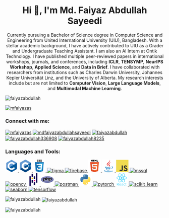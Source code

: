 <h1 align="center">Hi 👋, I'm Md. Faiyaz Abdullah Sayeedi</h1>
<p align="center">Currently pursuing a Bachelor of Science degree in Computer Science and Engineering from United International University (UIU), Bangladesh. With a stellar academic background, I have actively contributed to UIU as a Grader and Undergraduate Teaching Assistant. I am also an AI Intern at Ontik Technology. I have published multiple peer-reviewed papers in international workshops, journals, and conferences, including <strong>ICLR</strong>, <strong>TENSYMP</strong>, <strong>NeurIPS Workshop</strong>, <strong>Applied Science</strong>, and <strong>Data in Brief</strong>. I have collaborated with researchers from institutions such as Charles Darwin University, Johannes Kepler Universität Linz, and the University of Alberta. My research interests include but are not limited to <strong>Computer Vision</strong>, <strong>Large Language Models</strong>, and <strong>Multimodal Machine Learning</strong>.</p>

<p align="left"> <img src="https://komarev.com/ghpvc/?username=faiyazabdullah&label=Profile%20views&color=0e75b6&style=flat" alt="faiyazabdullah" /> </p>

<p align="left"> <a href="https://twitter.com/mfaiyazas" target="blank"><img src="https://img.shields.io/twitter/follow/mfaiyazas?logo=twitter&style=for-the-badge" alt="mfaiyazas" /></a> </p>

<h3 align="left">Connect with me:</h3>
<p align="left">
<a href="https://twitter.com/mfaiyazas" target="blank"><img align="center" src="https://raw.githubusercontent.com/rahuldkjain/github-profile-readme-generator/master/src/images/icons/Social/twitter.svg" alt="mfaiyazas" height="30" width="40" /></a>
<a href="https://linkedin.com/in/mdfaiyazabdullahsayeedi" target="blank"><img align="center" src="https://raw.githubusercontent.com/rahuldkjain/github-profile-readme-generator/master/src/images/icons/Social/linked-in-alt.svg" alt="mdfaiyazabdullahsayeedi" height="30" width="40" /></a>
<a href="https://kaggle.com/faiyazabdullah" target="blank"><img align="center" src="https://raw.githubusercontent.com/rahuldkjain/github-profile-readme-generator/master/src/images/icons/Social/kaggle.svg" alt="faiyazabdullah" height="30" width="40" /></a>
<a href="https://fb.com/faiyazabdullah336908" target="blank"><img align="center" src="https://raw.githubusercontent.com/rahuldkjain/github-profile-readme-generator/master/src/images/icons/Social/facebook.svg" alt="faiyazabdullah336908" height="30" width="40" /></a>
<a href="https://www.youtube.com/c/faiyazabdullah8235" target="blank"><img align="center" src="https://raw.githubusercontent.com/rahuldkjain/github-profile-readme-generator/master/src/images/icons/Social/youtube.svg" alt="faiyazabdullah8235" height="30" width="40" /></a>
</p>

<h3 align="left">Languages and Tools:</h3>
<p align="left"> <a href="https://www.cprogramming.com/" target="_blank" rel="noreferrer"> <img src="https://raw.githubusercontent.com/devicons/devicon/master/icons/c/c-original.svg" alt="c" width="40" height="40"/> </a> <a href="https://www.w3schools.com/cpp/" target="_blank" rel="noreferrer"> <img src="https://raw.githubusercontent.com/devicons/devicon/master/icons/cplusplus/cplusplus-original.svg" alt="cplusplus" width="40" height="40"/> </a> <a href="https://www.w3schools.com/css/" target="_blank" rel="noreferrer"> <img src="https://raw.githubusercontent.com/devicons/devicon/master/icons/css3/css3-original-wordmark.svg" alt="css3" width="40" height="40"/> </a> <a href="https://www.figma.com/" target="_blank" rel="noreferrer"> <img src="https://www.vectorlogo.zone/logos/figma/figma-icon.svg" alt="figma" width="40" height="40"/> </a> <a href="https://firebase.google.com/" target="_blank" rel="noreferrer"> <img src="https://www.vectorlogo.zone/logos/firebase/firebase-icon.svg" alt="firebase" width="40" height="40"/> </a> <a href="https://www.w3.org/html/" target="_blank" rel="noreferrer"> <img src="https://raw.githubusercontent.com/devicons/devicon/master/icons/html5/html5-original-wordmark.svg" alt="html5" width="40" height="40"/> </a> <a href="https://www.java.com" target="_blank" rel="noreferrer"> <img src="https://raw.githubusercontent.com/devicons/devicon/master/icons/java/java-original.svg" alt="java" width="40" height="40"/> </a> <a href="https://developer.mozilla.org/en-US/docs/Web/JavaScript" target="_blank" rel="noreferrer"> <img src="https://raw.githubusercontent.com/devicons/devicon/master/icons/javascript/javascript-original.svg" alt="javascript" width="40" height="40"/> </a> <a href="https://www.microsoft.com/en-us/sql-server" target="_blank" rel="noreferrer"> <img src="https://www.svgrepo.com/show/303229/microsoft-sql-server-logo.svg" alt="mssql" width="40" height="40"/> </a> <a href="https://opencv.org/" target="_blank" rel="noreferrer"> <img src="https://www.vectorlogo.zone/logos/opencv/opencv-icon.svg" alt="opencv" width="40" height="40"/> </a> <a href="https://pandas.pydata.org/" target="_blank" rel="noreferrer"> <img src="https://raw.githubusercontent.com/devicons/devicon/2ae2a900d2f041da66e950e4d48052658d850630/icons/pandas/pandas-original.svg" alt="pandas" width="40" height="40"/> </a> <a href="https://www.php.net" target="_blank" rel="noreferrer"> <img src="https://raw.githubusercontent.com/devicons/devicon/master/icons/php/php-original.svg" alt="php" width="40" height="40"/> </a> <a href="https://postman.com" target="_blank" rel="noreferrer"> <img src="https://www.vectorlogo.zone/logos/getpostman/getpostman-icon.svg" alt="postman" width="40" height="40"/> </a> <a href="https://www.python.org" target="_blank" rel="noreferrer"> <img src="https://raw.githubusercontent.com/devicons/devicon/master/icons/python/python-original.svg" alt="python" width="40" height="40"/> </a> <a href="https://pytorch.org/" target="_blank" rel="noreferrer"> <img src="https://www.vectorlogo.zone/logos/pytorch/pytorch-icon.svg" alt="pytorch" width="40" height="40"/> </a> <a href="https://reactjs.org/" target="_blank" rel="noreferrer"> <img src="https://raw.githubusercontent.com/devicons/devicon/master/icons/react/react-original-wordmark.svg" alt="react" width="40" height="40"/> </a> <a href="https://scikit-learn.org/" target="_blank" rel="noreferrer"> <img src="https://upload.wikimedia.org/wikipedia/commons/0/05/Scikit_learn_logo_small.svg" alt="scikit_learn" width="40" height="40"/> </a> <a href="https://seaborn.pydata.org/" target="_blank" rel="noreferrer"> <img src="https://seaborn.pydata.org/_images/logo-mark-lightbg.svg" alt="seaborn" width="40" height="40"/> </a> <a href="https://www.tensorflow.org" target="_blank" rel="noreferrer"> <img src="https://www.vectorlogo.zone/logos/tensorflow/tensorflow-icon.svg" alt="tensorflow" width="40" height="40"/> </a> </p>

<p><img align="left" src="https://github-readme-stats.vercel.app/api/top-langs?username=faiyazabdullah&show_icons=true&locale=en&layout=compact" alt="faiyazabdullah" /></p>

<p>&nbsp;<img align="center" src="https://github-readme-stats.vercel.app/api?username=faiyazabdullah&show_icons=true&locale=en" alt="faiyazabdullah" /></p>

<p><img align="center" src="https://github-readme-streak-stats.herokuapp.com/?user=faiyazabdullah&" alt="faiyazabdullah" /></p>

